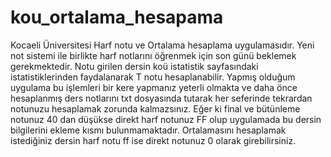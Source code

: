 # kou_ortalama_hesapama
Kocaeli Üniversitesi Harf notu ve Ortalama hesaplama uygulamasıdır.
Yeni not sistemi ile birlikte harf notlarını öğrenmek için son günü beklemek gerekmektedir.
Notu girilen dersin koü istatistik sayfasındaki istatistiklerinden faydalanarak T notu hesaplanabilir.
Yapmış olduğum uygulama bu işlemleri bir kere yapmanız yeterli olmakta ve daha önce hesaplanmış ders notlarını txt dosyasında tutarak her seferinde tekrardan
notunuzu hesaplamak zorunda kalmazsınız.
Eğer ki final ve bütünleme notunuz 40 dan düşükse direkt harf notunuz FF olup uygulamada bu dersin bilgilerini ekleme kısmı bulunmamaktadır. 
Ortalamasını hesaplamak istediğiniz dersin harf notu ff ise direkt notunuz 0 olarak girebilirsiniz.
